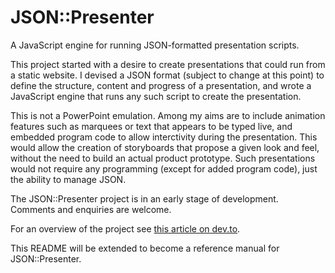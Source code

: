 # JSON::Presenter

A JavaScript engine for running JSON-formatted presentation scripts.

This project started with a desire to create presentations that could run from a static website. I devised a JSON format (subject to change at this point) to define the structure, content and progress of a presentation, and wrote a JavaScript engine that runs any such script to create the presentation.

This is not a PowerPoint emulation. Among my aims are to include animation features such as marquees or text that appears to be typed live, and embedded program code to allow interctivity during the presentation. This would allow the creation of storyboards that propose a given look and feel, without the need to build an actual product prototype. Such presentations would not require any programming (except for added program code), just the ability to manage JSON.

The JSON::Presenter project is in an early stage of development. Comments and enquiries are welcome.

For an overview of the project see [this article on dev.to](https://dev.to/).

This README will be extended to become a reference manual for JSON::Presenter.
